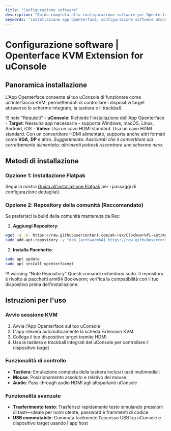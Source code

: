 ```yaml
---
title: "Configurazione software"
description: "Guida completa alla configurazione software per Openterface KVM Extension for uConsole. Impara come installare e configurare l'App Openterface sul tuo uConsole per funzionalità KVM senza interruzioni."
keywords: "installazione app Openterface, configurazione software uConsole, configurazione app KVM, configurazione app uConsole, guida installazione software"
---
```


# **Configurazione software** | Openterface KVM Extension for uConsole

## Panoramica installazione

L'App Openterface consente al tuo uConsole di funzionare come un'interfaccia KVM, permettendoti di controllare i dispositivi target attraverso lo schermo integrato, la tastiera e il trackball.

!!! note "Requisiti"
    - **uConsole**: Richiede l'installazione dell'App Openterface
    - **Target**: Nessuna app necessaria - supporta Windows, macOS, Linux, Android, iOS
    - **Video**: Usa un cavo HDMI standard. Usa un cavo HDMI standard. Con un convertitore HDMI alimentato, supporta anche altri formati come **VGA**, **DP** e altro. *Suggerimento: Assicurati che il convertitore sia correttamente alimentato; altrimenti potresti riscontrare uno schermo nero.*

## Metodi di installazione

### **Opzione 1: Installazione Flatpak**

Segui la nostra [Guida all'installazione Flatpak](https://github.com/TechxArtisanStudio/Openterface_QT/blob/main/doc/flatpak_installation.md) per i passaggi di configurazione dettagliati.

### **Opzione 2: Repository della comunità (Raccomandato)**

Se preferisci la build della comunità mantenuta da Rex:

1. **Aggiungi Repository**:
```bash
wget -q -O- https://raw.githubusercontent.com/ak-rex/ClockworkPi-apt/main/bookworm/KEY.gpg | gpg --dearmor | sudo tee /etc/apt/trusted.gpg.d/ak-rex.gpg
sudo add-apt-repository -y "deb [arch=arm64] https://raw.githubusercontent.com/ak-rex/ClockworkPi-apt/main/bookworm stable main"
```

2. **Installa Pacchetto**:
```bash
sudo apt update
sudo apt install openterfaceqt
```

!!! warning "Note Repository"
    Questi comandi richiedono sudo. Il repository è rivolto ai pacchetti arm64 Bookworm; verifica la compatibilità con il tuo dispositivo prima dell'installazione.

## Istruzioni per l'uso

### **Avvio sessione KVM**
1. Avvia l'App Openterface sul tuo uConsole
2. L'app rileverà automaticamente la scheda Extension KVM
3. Collega il tuo dispositivo target tramite HDMI
4. Usa la tastiera e trackball integrati del uConsole per controllare il dispositivo target

### **Funzionalità di controllo**
- **Tastiera**: Emulazione completa della tastiera inclusi i tasti multimediali
- **Mouse**: Posizionamento assoluto e relativo del mouse
- **Audio**: Pass-through audio HDMI agli altoparlanti uConsole

### **Funzionalità avanzate**
- **Trasferimento testo**: Trasferisci rapidamente testo simulando pressioni di tasti—ideale per nomi utente, password e frammenti di codice
- **USB commutabile**: Commuta facilmente l'accesso USB tra uConsole e dispositivo target usando l'app host
